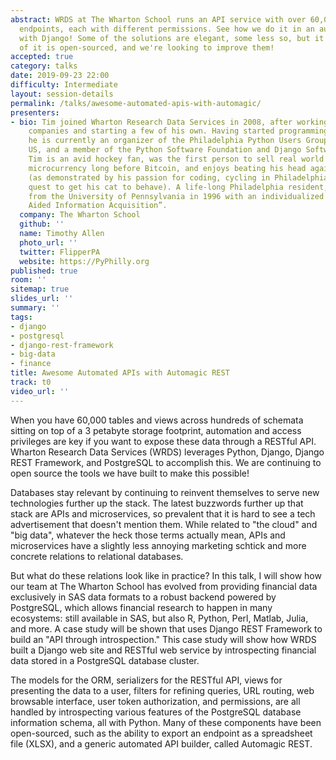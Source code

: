 ```yaml
---
abstract: WRDS at The Wharton School runs an API service with over 60,000 individual
  endpoints, each with different permissions. See how we do it in an automated fashion
  with Django! Some of the solutions are elegant, some less so, but it works. Much
  of it is open-sourced, and we're looking to improve them!
accepted: true
category: talks
date: 2019-09-23 22:00
difficulty: Intermediate
layout: session-details
permalink: /talks/awesome-automated-apis-with-automagic/
presenters:
- bio: Tim joined Wharton Research Data Services in 2008, after working for local
    companies and starting a few of his own. Having started programming at age six,
    he is currently an organizer of the Philadelphia Python Users Group, DjangoCon
    US, and a member of the Python Software Foundation and Django Software Foundation.
    Tim is an avid hockey fan, was the first person to sell real world items for virtual
    microcurrency long before Bitcoin, and enjoys beating his head against brick walls
    (as demonstrated by his passion for coding, cycling in Philadelphia, and never-ending
    quest to get his cat to behave). A life-long Philadelphia resident, he graduated
    from the University of Pennsylvania in 1996 with an individualized major, “Computer
    Aided Information Acquisition”.
  company: The Wharton School
  github: ''
  name: Timothy Allen
  photo_url: ''
  twitter: FlipperPA
  website: https://PyPhilly.org
published: true
room: ''
sitemap: true
slides_url: ''
summary: ''
tags:
- django
- postgresql
- django-rest-framework
- big-data
- finance
title: Awesome Automated APIs with Automagic REST
track: t0
video_url: ''
---
```


When you have 60,000 tables and views across hundreds of schemata sitting on top of a 3 petabyte storage footprint, automation and access privileges are key if you want to expose these data through a RESTful API. Wharton Research Data Services (WRDS) leverages Python, Django, Django REST Framework, and PostgreSQL to accomplish this. We are continuing to open source the tools we have built to make this possible!

Databases stay relevant by continuing to reinvent themselves to serve new technologies further up the stack. The latest buzzwords further up that stack are APIs and microservices, so prevalent that it is hard to see a tech advertisement that doesn't mention them. While related to "the cloud" and "big data", whatever the heck those terms actually mean, APIs and microservices have a slightly less annoying marketing schtick and more concrete relations to relational databases.

But what do these relations look like in practice? In this talk, I will show how our team at The Wharton School has evolved from providing financial data exclusively in SAS data formats to a robust backend powered by PostgreSQL, which allows financial research to happen in many ecosystems: still available in SAS, but also R, Python, Perl, Matlab, Julia, and more. A case study will be shown that uses Django REST Framework to build an "API through introspection." This case study will show how WRDS built a Django web site and RESTful web service by introspecting financial data stored in a PostgreSQL database cluster.

The models for the ORM, serializers for the RESTful API, views for presenting the data to a user, filters for refining queries, URL routing, web browsable interface, user token authorization, and permissions, are all handled by introspecting various features of the PostgreSQL database information schema, all with Python. Many of these components have been open-sourced, such as the ability to export an endpoint as a spreadsheet file (XLSX), and a generic automated API builder, called Automagic REST.